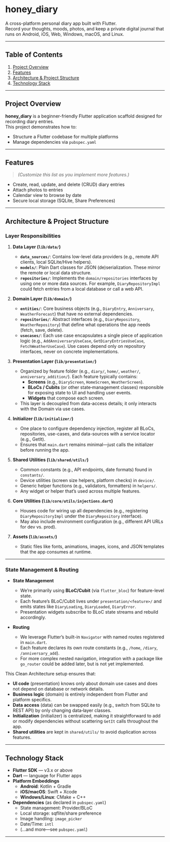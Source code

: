 # honey_diary

A cross-platform personal diary app built with Flutter.  
Record your thoughts, moods, photos, and keep a private digital journal that runs on Android, iOS, Web, Windows, macOS, and Linux.

---

## Table of Contents

1. [Project Overview](#project-overview)  
2. [Features](#features)  
3. [Architecture & Project Structure](#architecture--project-structure)  
4. [Technology Stack](#technology-stack)  

---

## Project Overview

**honey_diary** is a beginner-friendly Flutter application scaffold designed for recording diary entries.  
This project demonstrates how to:

- Structure a Flutter codebase for multiple platforms  
- Manage dependencies via `pubspec.yaml`  

---

## Features

> _(Customize this list as you implement more features.)_

- Create, read, update, and delete (CRUD) diary entries  
- Attach photos to entries  
- Calendar view to browse by date  
- Secure local storage (SQLite, Share Preferences)   

---

## Architecture & Project Structure

### Layer Responsibilities

1. **Data Layer (`lib/data/`)**  
   - **`data_sources/`**: Contains low-level data providers (e.g., remote API clients, local SQLite/Hive helpers).  
   - **`models/`**: Plain Dart classes for JSON (de)serialization. These mirror the remote or local data structure.  
   - **`repositories/`**: Implements the `domain/repositories` interfaces by using one or more data sources. For example, `DiaryRepositoryImpl` could fetch entries from a local database or call a web API.

2. **Domain Layer (`lib/domain/`)**  
   - **`entities/`**: Core business objects (e.g., `DiaryEntry`, `Anniversary`, `WeatherForecast`) that have no external dependencies.  
   - **`repositories/`**: Abstract interfaces (e.g., `DiaryRepository`, `WeatherRepository`) that define what operations the app needs (fetch, save, delete).  
   - **`usecases/`**: Each use case encapsulates a single piece of application logic (e.g., `AddAnniversaryUseCase`, `GetDiaryEntriesUseCase`, `FetchWeatherUseCase`). Use cases depend only on repository interfaces, never on concrete implementations.

3. **Presentation Layer (`lib/presentation/`)**  
   - Organized by feature folder (e.g., `diary/`, `home/`, `weather/`, `anniversary_addition/`). Each feature typically contains:  
     - **Screens** (e.g., `DiaryScreen`, `HomeScreen`, `WeatherScreen`).  
     - **BLoCs / Cubits** (or other state‐management classes) responsible for exposing state to UI and handling user events.  
     - **Widgets** that compose each screen.  
   - This layer is decoupled from data-access details; it only interacts with the Domain via use cases.

4. **Initializer (`lib/initializer/`)**  
   - One place to configure dependency injection, register all BLoCs, repositories, use-cases, and data-sources with a service locator (e.g., GetIt).  
   - Ensures that `main.dart` remains minimal—just calls the initializer before running the app.

5. **Shared Utilities (`lib/shared/utils/`)**  
   - Common constants (e.g., API endpoints, date formats) found in `constants/`.  
   - Device utilities (screen size helpers, platform checks) in `device/`.  
   - Generic helper functions (e.g., validators, formatters) in `helpers/`.  
   - Any widget or helper that’s used across multiple features.

6. **Core Utilities (`lib/core/utils/injections.dart`)**  
   - Houses code for wiring up all dependencies (e.g., registering `DiaryRepositoryImpl` under the `DiaryRepository` interface).  
   - May also include environment configuration (e.g., different API URLs for dev vs. prod).
   
7. **Assets (`lib/assets/`)**  
   - Static files like fonts, animations, images, icons, and JSON templates that the app consumes at runtime.

---

### State Management & Routing

- **State Management**  
  - We’re primarily using **BLoC/Cubit** (via `flutter_bloc`) for feature-level state.  
  - Each feature’s BLoC/Cubit lives under `presentation/<feature>/` and emits states like `DiaryLoading`, `DiaryLoaded`, `DiaryError`.  
  - Presentation widgets subscribe to BLoC state streams and rebuild accordingly.

- **Routing**  
  - We leverage Flutter’s built-in `Navigator` with named routes registered in `main.dart`.  
  - Each feature declares its own route constants (e.g., `/home`, `/diary`, `/anniversary_add`).  
  - For more complex nested navigation, integration with a package like `go_router` could be added later, but is not yet implemented.


This Clean Architecture setup ensures that:

- **UI code** (presentation) knows only about domain use cases and does not depend on database or network details.  
- **Business logic** (domain) is entirely independent from Flutter and platform specifics.  
- **Data access** (data) can be swapped easily (e.g., switch from SQLite to REST API) by only changing data‐layer classes.  
- **Initialization** (initializer) is centralized, making it straightforward to add or modify dependencies without scattering `GetIt` calls throughout the app.  
- **Shared utilities** are kept in `shared/utils/` to avoid duplication across features.

---

## Technology Stack

- **Flutter SDK** — v3.x or above  
- **Dart** — language for Flutter apps  
- **Platform Embeddings**  
  - **Android**: Kotlin + Gradle  
  - **iOS/macOS**: Swift + Xcode  
  - **Windows/Linux**: CMake + C++  
- **Dependencies** (as declared in `pubspec.yaml`)  
  - State management: Provider/BLoC 
  - Local storage: sqflite/share preference
  - Image handling: `image_picker`  
  - Date/Time: `intl`  
  - (…and more—see `pubspec.yaml`)

---
